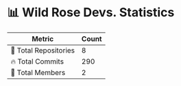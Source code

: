 # 📊 Wild Rose Devs. Statistics

| Metric            | Count |
|------------------|------|
| 📂 Total Repositories | 8 |
| 🔥 Total Commits   | 290 |
| 👥 Total Members   | 2 |

